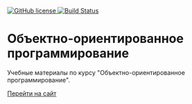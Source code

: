 [![GitHub license](https://img.shields.io/github/license/OOP-course/OOP-course.svg)
](https://github.com/OOP-course/OOP-course/blob/master/LICENSE)
[![Build Status](https://travis-ci.com/OOP-course/OOP-course.svg?branch=master)
](https://travis-ci.com/OOP-course/OOP-course)

# Объектно-ориентированное программирование

Учебные материалы по курсу "Объектно-ориентированное программирование".

[Перейти на сайт](https://oop-course.github.io)